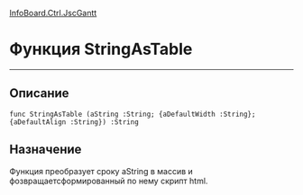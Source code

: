 ﻿---
Link: InfoBoard.Ctrl.JscGantt.@StringAsTable
---

<!---  Навигация
[Имя проекта](#) :
-->
[InfoBoard.Ctrl.JscGantt](Default)

# Функция StringAsTable
---

## Описание

    func StringAsTable (aString :String; {aDefaultWidth :String}; {aDefaultAlign :String}) :String

<!--
## Аргументы{#Args}

### Аргумент1

Описание аргумента 1
-->

## Назначение

Функция преобразует сроку aString в массив и фозвращаетсформированный по нему скрипт html.

<!--
## Пример

    StringAsTable...
-->

